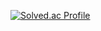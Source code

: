 [![Solved.ac Profile](http://mazassumnida.wtf/api/v2/generate_badge?boj=alsgh9948)](https://solved.ac/alsgh9948/)
